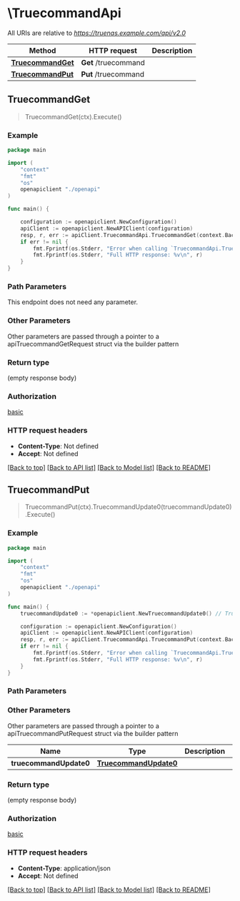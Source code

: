 # \TruecommandApi

All URIs are relative to *https://truenas.example.com/api/v2.0*

Method | HTTP request | Description
------------- | ------------- | -------------
[**TruecommandGet**](TruecommandApi.md#TruecommandGet) | **Get** /truecommand | 
[**TruecommandPut**](TruecommandApi.md#TruecommandPut) | **Put** /truecommand | 



## TruecommandGet

> TruecommandGet(ctx).Execute()





### Example

```go
package main

import (
    "context"
    "fmt"
    "os"
    openapiclient "./openapi"
)

func main() {

    configuration := openapiclient.NewConfiguration()
    apiClient := openapiclient.NewAPIClient(configuration)
    resp, r, err := apiClient.TruecommandApi.TruecommandGet(context.Background()).Execute()
    if err != nil {
        fmt.Fprintf(os.Stderr, "Error when calling `TruecommandApi.TruecommandGet``: %v\n", err)
        fmt.Fprintf(os.Stderr, "Full HTTP response: %v\n", r)
    }
}
```

### Path Parameters

This endpoint does not need any parameter.

### Other Parameters

Other parameters are passed through a pointer to a apiTruecommandGetRequest struct via the builder pattern


### Return type

 (empty response body)

### Authorization

[basic](../README.md#basic)

### HTTP request headers

- **Content-Type**: Not defined
- **Accept**: Not defined

[[Back to top]](#) [[Back to API list]](../README.md#documentation-for-api-endpoints)
[[Back to Model list]](../README.md#documentation-for-models)
[[Back to README]](../README.md)


## TruecommandPut

> TruecommandPut(ctx).TruecommandUpdate0(truecommandUpdate0).Execute()





### Example

```go
package main

import (
    "context"
    "fmt"
    "os"
    openapiclient "./openapi"
)

func main() {
    truecommandUpdate0 := *openapiclient.NewTruecommandUpdate0() // TruecommandUpdate0 |  (optional)

    configuration := openapiclient.NewConfiguration()
    apiClient := openapiclient.NewAPIClient(configuration)
    resp, r, err := apiClient.TruecommandApi.TruecommandPut(context.Background()).TruecommandUpdate0(truecommandUpdate0).Execute()
    if err != nil {
        fmt.Fprintf(os.Stderr, "Error when calling `TruecommandApi.TruecommandPut``: %v\n", err)
        fmt.Fprintf(os.Stderr, "Full HTTP response: %v\n", r)
    }
}
```

### Path Parameters



### Other Parameters

Other parameters are passed through a pointer to a apiTruecommandPutRequest struct via the builder pattern


Name | Type | Description  | Notes
------------- | ------------- | ------------- | -------------
 **truecommandUpdate0** | [**TruecommandUpdate0**](TruecommandUpdate0.md) |  | 

### Return type

 (empty response body)

### Authorization

[basic](../README.md#basic)

### HTTP request headers

- **Content-Type**: application/json
- **Accept**: Not defined

[[Back to top]](#) [[Back to API list]](../README.md#documentation-for-api-endpoints)
[[Back to Model list]](../README.md#documentation-for-models)
[[Back to README]](../README.md)

